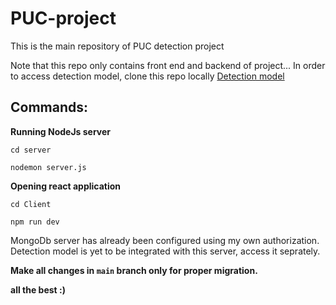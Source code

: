 # PUC-project

This is the main repository of PUC detection project

Note that this repo only contains front end and backend of project... In order to access detection model, clone this repo locally
[Detection model](https://github.com/vinayrewatkar/Detection-model)

## Commands:

**Running NodeJs server**

```cd server```

```nodemon server.js```

**Opening react application**

```cd Client```

```npm run dev```

MongoDb server has already been configured using my own authorization. Detection model is yet to be integrated with this server, access it seprately.

**Make all changes in ```main``` branch only for proper migration.**

**all the best :)**
